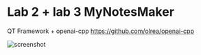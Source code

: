 # Lab 2 + lab 3 MyNotesMaker

QT Framework + openai-cpp https://github.com/olrea/openai-cpp

![screenshot](https://github.com/pvasya/OOOP/assets/48941205/721ea1e7-a9ab-4951-b70e-daed869d081f)
